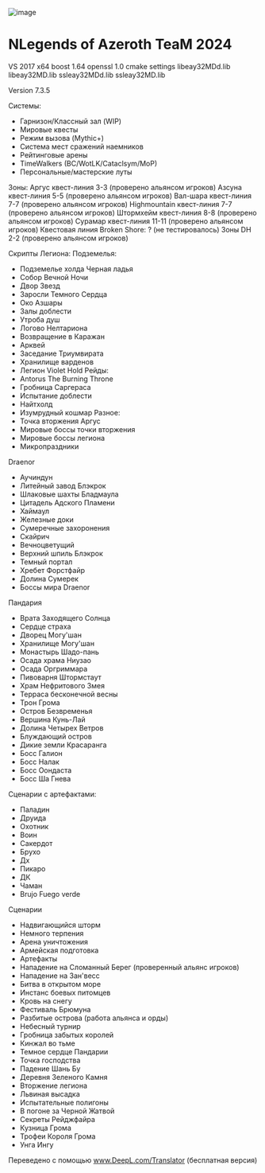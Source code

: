 ![image](https://github.com/user-attachments/assets/4dfadda8-9676-416d-9895-2ac1e524ae18)

# NLegends of Azeroth TeaM 2024
VS 2017 x64
boost 1.64
openssl 1.0
cmake settings libeay32MDd.lib libeay32MD.lib  ssleay32MDd.lib ssleay32MD.lib

Version 7.3.5 

Системы:
- Гарнизон/Классный зал (WIP)
- Мировые квесты
- Режим вызова (Mythic+)
- Система мест сражений наемников
- Рейтинговые арены
- TimeWalkers (BC/WotLK/Cataclsym/MoP)
- Персональные/мастерские луты


Зоны:
Аргус квест-линия 3-3 (проверено альянсом игроков)
Азсуна квест-линия 5-5 (проверено альянсом игроков)
Вал-шара квест-линия 7-7 (проверено альянсом игроков)
Highmountain квест-линия 7-7 (проверено альянсом игроков)
Штормхейм квест-линия 8-8 (проверено альянсом игроков)
Сурамар квест-линия 11-11 (проверено альянсом игроков)
Квестовая линия Broken Shore: ? (не тестировалось)
Зоны DH 2-2 (проверено альянсом игроков)

Скрипты Легиона:
Подземелья:
- Подземелье холда Черная ладья
- Собор Вечной Ночи
- Двор Звезд
- Заросли Темного Сердца
- Око Азшары
- Залы доблести
- Утроба душ
- Логово Нелтариона
- Возвращение в Каражан
- Арквей
- Заседание Триумвирата
- Хранилище варденов
- Легион Violet Hold
Рейды:
- Antorus The Burning Throne
- Гробница Саргераса
- Испытание доблести
- Найтхолд
- Изумрудный кошмар
Разное:
- Точка вторжения Аргус
- Мировые боссы точки вторжения
- Мировые боссы легиона
- Микропраздники


Draenor
- Аучиндун
- Литейный завод Блэкрок
- Шлаковые шахты Бладмаула
- Цитадель Адского Пламени
- Хаймаул
- Железные доки
- Сумеречные захоронения
- Скайрич
- Вечноцветущий
- Верхний шпиль Блэкрок
- Темный портал
- Хребет Форстфайр
- Долина Сумерек
- Боссы мира Draenor

Пандария
- Врата Заходящего Солнца
- Сердце страха
- Дворец Могу'шан
- Хранилище Могу'шан
- Монастырь Шадо-пань
- Осада храма Ниузао
- Осада Оргриммара
- Пивоварня Штормстаут
- Храм Нефритового Змея
- Терраса бесконечной весны
- Трон Грома
- Остров Безвременья
- Вершина Кунь-Лай
- Долина Четырех Ветров
- Блуждающий остров
- Дикие земли Красаранга
- Босс Галион
- Босс Налак
- Босс Оондаста
- Босс Ша Гнева

Сценарии с артефактами:
- Паладин
- Друида
- Охотник
- Воин
- Сакердот 
- Брухо
- Дх
- Пикаро
- ДК
- Чаман 
- Brujo Fuego verde

Сценарии
- Надвигающийся шторм
- Немного терпения
- Арена уничтожения
- Армейская подготовка
- Артефакты
- Нападение на Сломанный Берег (проверенный альянс игроков)
- Нападение на Зан'весс
- Битва в открытом море
- Инстанс боевых питомцев
- Кровь на снегу
- Фестиваль Брюмуна
- Разбитые острова (работа альянса и орды)
- Небесный турнир
- Гробница забытых королей
- Кинжал во тьме
- Темное сердце Пандарии
- Точка господства
- Падение Шань Бу
- Деревня Зеленого Камня
- Вторжение легиона
- Львиная высадка
- Испытательные полигоны
- В погоне за Черной Жатвой
- Секреты Рейджфайра
- Кузница Грома
- Трофеи Короля Грома
- Унга Ингу


Переведено с помощью www.DeepL.com/Translator (бесплатная версия)
